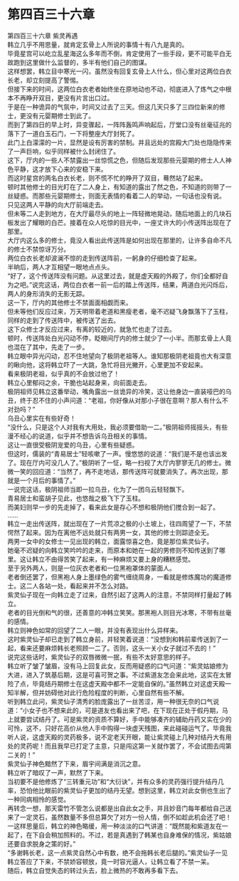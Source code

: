 # 第四百三十六章

第四百三十六章 紫灵再遇\
韩立几乎不用思量，就肯定玄骨上人所说的事情十有八九是真的。\
毕竟星宫可以屹立乱星海这么多年而不倒，肯定使用了一些手段，更不可能平白无故跑到这里做什么监督的，多半有他们自己的图谋。\
这样想罢，韩立目中寒光一闪，虽然没有回复玄骨上人什么，但心里对这两位白衣长老，却立刻提高了警惕。\
但接下来的时间，这两位白衣老者始终坐在原地动也不动，彻底进入了炼气之中根本不再睁开双目，更没有片言出口过。\
于是在一种诡异的气氛中，时间又过去了三天。但这几天只多了三四位新来的修士，更没有元婴期修士到此了。\
而到了第四日的早上时，异变骤起，一阵阵轰鸣声响起后，厅堂口没有丝毫征兆的落下了一道白玉石门，一下将整座大厅封死了。\
此门上白濛濛的一片，显然是设有厉害的禁制。并且远处的宫殿大门处也隐隐传来了一声巨响，似乎同样被什么封闭住了。\
这下，厅内的一些人不禁露出一丝惊慌之色，但随后发现那些元婴期的修士人人神色平静，这才放下心来的安稳下来。\
而这时星宫的两名白衣长老，则不慌不忙的睁开了双目，蓦然站了起来。\
顿时其他修士的目光盯在了二人身上，有知道的露出了然之色，不知道的则带了一丝疑惑。而那些元婴期修士，则面无表情的看着二人的举动，一句话也没有说。\
只见这两人平静的向大厅前端走去。\
但未等二人走到地方，在大厅最尽头的地上一阵轻微地晃动，随后地面上的几块石板发出了耀眼的白芒。接着在众人吃惊的目光中，一座丈许大的小传送阵出现在了那里。\
大厅内这么多的修士，竟没人看出此传送阵是如何出现在那里的，让许多自命不凡的修士不禁惊讶万分。\
两位白衣长老却波澜不惊的走到传送阵前，一躬身的仔细检查了起来。\
半晌后，两人才互相望一眼地点点头。\
“好了，这个传送阵没有问题。从这里过去，就是虚天殿的外殿了，你们全都好自为之吧。”说完这话，两位白衣者一前一后的踏上传送阵，结果，两道白光闪烁后，两人的身形消失的无影无踪。\
这一下，厅内的其他修士不禁面面相觑而来。\
但未等他们反应过来，万天明带着老道和黑瘦老者，毫不迟疑飞身飘落下了玉柱，同样的走到了传送阵中，被传送了出去。\
这下众修士才反应过来，有离的较近的，就急忙也走了过去。\
顿时，传送阵处白光闪动不停，眨眼间厅内的修士就少了一小半。而那玄骨上人竟也混在了其中，先走了一步。\
韩立眼中异光闪动，忍不住地望向了极阴老祖等人。谁知那极阴老祖竟也大有深意的瞅向他，这将韩立吓了一大跳，急忙将目光撇开，心里更加不安起来。\
看来极阴老祖，似乎真的不会放过他了！\
韩立心里郁闷之余，干脆也站起身来，向前面走去。\
极阴祖师见韩立这番举动，嘴角露出一丝诡异的冷笑，这让他身边一直装哑巴的乌丑，终于忍不住的小声问道：“老祖，你好像从对那小子很在意啊？那人有什么不对劲吗？”\
乌丑心里实在有些好奇！\
“没什么，只是这个人对我有大用处，我必须要借助一二。”极阴祖师摇摇头，有些漫不经心的说道，似乎并不想告诉乌丑相关的事情。\
这让一直很受极阴宠爱的乌丑，心里有些疑惑。\
但这时，儒装的“青易居士”轻咳嗽了一声。慢悠悠的说道：“我们是不是也该出发了。现在厅内可没几人了。”极阴听了一怔，略一扫视了大厅内寥寥无几的修士。微微一笑的回应道：“当然了，再不走地话，那传送阵可就要消失了。再次出现，那就是一个月后的事情了。”\
一说完这话，极阴祖师当即一拉乌丑，化为了一团乌云轻轻飘下。\
青易居士和蛮胡子见此，也悠哉之极飞下了玉柱。\
而美妇则早一步的先走掉了，看来此女是存心不想和极阴他们搅合到一起了。\
……\
韩立一走出传送阵，就出现在了一片荒凉之极的小土坡上，往四周望了一下，不禁愕然了起来。因为在离他不远处就只有两男一女，其他的修士则踪迹全无。\
两男一女中的女修士一见出现的韩立，面露惊喜之色，竟是那位紫灵仙子。\
她毫不迟疑的向韩立笑吟吟的走来，而原本和她在一起的男修则不知传送到了哪里。这让韩立不由得苦笑了起来，有一种麻烦又要上身的糟糕感觉。\
至于另外两人，则是一位灰衣老者和一位黑袍罩体的蒙面人。\
老者倒还罢了，但黑袍人身上墨绿色的雾气缠绕周身，一看就是修炼魔功的魔道修士。这二人各站一处，看起来并不怎么对路。\
紫灵仙子现在一向韩立走了过来，自然引起了这两人的注意，不禁同样打量起了韩立。\
老者的目光倒和气的很，还善意的冲韩立笑笑。那黑袍人则目光冰寒，不带有丝毫的感情。\
韩立则神色如常的回望了二人一眼，并没有表现出什么异样来。\
这时紫灵仙子却已走到了韩立身前，并轻笑着说道：“没想到和韩前辈传送到了一起，看来还要麻烦韩长老照顾一二了。否则，这头一关小女子就过不去的！”\
说完这些话时，紫灵仙子的双唇微微一抿，有些不太好意思的样子。\
韩立听了皱了皱眉，没有马上回复此女，反而用疑惑的口气问道：“紫灵姑娘修为大进，进入了筑基后期，这是可喜可贺之事。不过紫道友怎会来此地，这实在太冒险了点，毕竟结丹期修士在这虚天殿中都不一定能自保的。”虽然韩立对这虚天殿一知半解，但并妨碍他对此行危险程度的判断，心里自然有些不解。\
听到韩立此问，紫灵仙子清秀的脸庞露出了一丝苦涩，用一种很无奈的口气说道：“小女子也不想来此的，可是道友也看出来了吧，在下现在正处于假丹期，马上就要尝试结丹了。可是紫灵的资质不算好，手中能够凑齐的辅助丹药又实在少的可怜，这不，只好花高价从他人手中购得一块虚天残图，来此碰碰运气了。毕竟我听人说，这虚天殿的灵药极多，说不定老天开眼，能让紫灵碰上几种对结丹大有用处的灵药呢！而且我早已打定了主意，只是闯这第一关就作罢了，不会试图去闯第二关的！”\
紫灵仙子神色黯然了下来，眉宇间满是消沉之意。\
韩立听了暗叹了一声，默然了下来。\
当初要不是他修炼了“三转重元功”和“大衍诀”，并有众多的灵药强行提升结丹几率，恐怕他比眼前的紫灵仙子更加的结丹无望。想到这里，韩立对此女倒也生出了一种同病相怜的感觉。\
再转念一想，那天雷竹不管怎么说都是出自此女之手，并且妙音门每年都给自己送来了一定灵石，虽然数量不多但总算欠了对方一份人情，倒不如趁此机会还了吧！\
一这样思量后，韩立的神色略缓，用一种淡淡的口气讲道：“既然能和紫道友在一起了，在下自会稍加照料的。不过，若是真遇到了韩某也自身难保的情况，紫姑娘还要自求脱身之策的好。”\
“多谢韩长老，这一点紫灵自然心中有数，绝不会拖韩长老后腿的。”紫灵仙子一见韩立答应了下来，不禁娇容顿放，竟一时容光逼人，让韩立看了不禁一呆。\
随后，韩立自觉失态的转过头去，脸上微热的不敢再多看下去。
